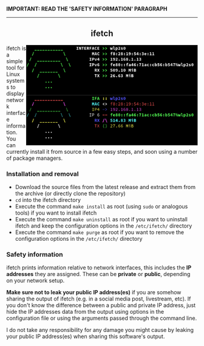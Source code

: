 <p><b>IMPORTANT: READ THE 'SAFETY INFORMATION' PARAGRAPH</b><p>
<hr>

<h2 align="center">ifetch</h2>

<img align="right" src="assets/images/default.png" width="450px" height="130px" border="1px solid #555">
<img align="right" src="assets/images/arlecchino.png" width="450px" height="130px" border="1px solid #555">

ifetch is a simple tool for Linux systems to display network interface information. You can currently install it from source in a few easy steps, and soon using a number of package managers.

### <b>Installation and removal</b>

* Download the source files from the latest release and extract them from the archive (or directly clone the repository)
* <code>cd</code> into the ifetch directory
* Execute the command <code>make install</code> as root (using <code>sudo</code> or analogous tools) if you want to install ifetch
* Execute the command <code>make uninstall</code> as root if you want to uninstall ifetch and keep the configuration options in the <code>/etc/ifetch/</code> directory
* Execute the command <code>make purge</code> as root if you want to remove the configuration options in the <code>/etc/ifetch/</code> directory

### <b>Safety information</b>
ifetch prints information relative to network interfaces, this includes the <b>IP addresses</b> they are assigned. These can be <b>private</b> or <b>public</b>, depending on your network setup.

<b>Make sure not to leak your public IP address(es)</b> if you are somehow sharing the output of ifetch (e.g. in a social media post, livestream, etc). If you don't know the difference between a public and private IP address, just hide the IP addresses data from the output using options in the configuration file or using the arguments passed through the command line.

I do not take any responsibility for any damage you might cause by leaking your public IP address(es) when sharing this software's output.
